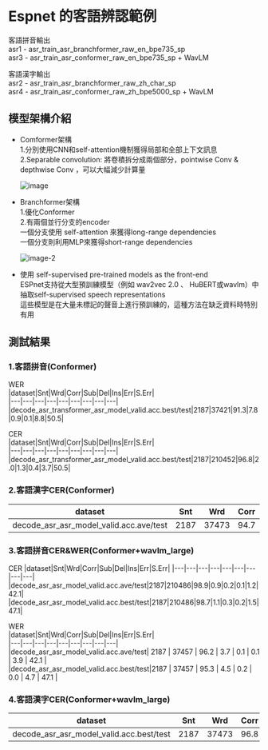 # Espnet 的客語辨認範例  

客語拼音輸出  
asr1 - asr_train_asr_branchformer_raw_en_bpe735_sp  
asr3 - asr_train_asr_conformer_raw_en_bpe735_sp + WavLM  

客語漢字輸出  
asr2 - asr_train_asr_branchformer_raw_zh_char_sp  
asr4 - asr_train_asr_conformer_raw_zh_bpe5000_sp + WavLM  

## 模型架構介紹  
* Comformer架構  
    1.分別使用CNN和self-attention機制獲得局部和全部上下文訊息  
    2.Separable convolution: 將卷積拆分成兩個部分，pointwise Conv & depthwise Conv ，可以大幅減少計算量  

    ![image](https://github.com/MachineLearningNTUT/taiwanese-tts-supech/assets/111730019/deadae9f-17b4-4ff8-9e0b-1dbe0dab39cd)  

* Branchformer架構  
    1.優化Conformer  
    2.有兩個並行分支的encoder  
        一個分支使用 self-attention 來獲得long-range dependencies  
        一個分支則利用MLP來獲得short-range dependencies  

    ![image-2](https://github.com/MachineLearningNTUT/taiwanese-tts-supech/assets/111730019/6ed63023-5e81-451e-88dc-22e25d10139b)  

*  使用 self-supervised pre-trained models as the front-end  
ESPnet支持從大型預訓練模型（例如 wav2vec 2.0 、 HuBERT或wavlm）中抽取self-supervised speech representations  
這些模型是在大量未標記的聲音上進行預訓練的，這種方法在缺乏資料時特別有用  

## 測試結果  

### 1.客語拼音(Conformer)   
WER  
|dataset|Snt|Wrd|Corr|Sub|Del|Ins|Err|S.Err|  
|---|---|---|---|---|---|---|---|---|  
|decode_asr_transformer_asr_model_valid.acc.best/test|2187|37421|91.3|7.8|0.9|0.1|8.8|50.5|  

CER  
|dataset|Snt|Wrd|Corr|Sub|Del|Ins|Err|S.Err|  
|---|---|---|---|---|---|---|---|---|  
|decode_asr_transformer_asr_model_valid.acc.best/test|2187|210452|96.8|2.0|1.3|0.4|3.7|50.5|  

### 2.客語漢字CER(Conformer)  

|dataset|Snt|Wrd|Corr|Sub|Del|Ins|Err|S.Err|
|---|---|---|---|---|---|---|---|---|
|decode_asr_asr_model_valid.acc.ave/test|2187|37473|94.7|4.8|0.4|0.1|5.3|17.1|

### 3.客語拼音CER&WER(Conformer+wavlm_large)  

CER
|dataset|Snt|Wrd|Corr|Sub|Del|Ins|Err|S.Err|
|---|---|---|---|---|---|---|---|---|
|decode_asr_asr_model_valid.acc.ave/test|2187|210486|98.9|0.9|0.2|0.1|1.2|42.1|
|decode_asr_asr_model_valid.acc.best/test|2187|210486|98.7|1.1|0.3|0.2|1.5|47.1|  

WER  
|dataset|Snt|Wrd|Corr|Sub|Del|Ins|Err|S.Err|  
|---|---|---|---|---|---|---|---|---|  
|decode_asr_asr_model_valid.acc.ave/test|   2187    |   37457   |   96.2     |   3.7   |    0.1    |    0.1   |    3.9   |    42.1    |  
|decode_asr_asr_model_valid.acc.best/test|2187  |  37457  |  95.3   |  4.5   |   0.2   |   0.0    | 4.7 |   47.1  |  

### 4.客語漢字CER(Conformer+wavlm_large)  
|dataset|Snt|Wrd|Corr|Sub|Del|Ins|Err|S.Err|
|---|---|---|---|---|---|---|---|---|
|decode_asr_asr_model_valid.acc.best/test|2187|37473|96.8|2.2|1.0|0.1|3.3|17.4|


